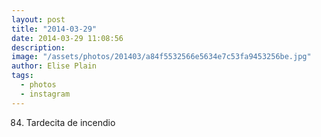 ```yaml
---
layout: post
title: "2014-03-29"
date: 2014-03-29 11:08:56
description: 
image: "/assets/photos/201403/a84f5532566e5634e7c53fa9453256be.jpg"
author: Elise Plain
tags: 
  - photos
  - instagram
---
```


84. Tardecita de incendio
<p></p>
